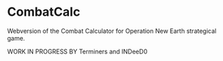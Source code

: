 # CombatCalc
Webversion of the Combat Calculator for Operation New Earth  strategical game.

 WORK IN PROGRESS BY Terminers and INDeeD0
